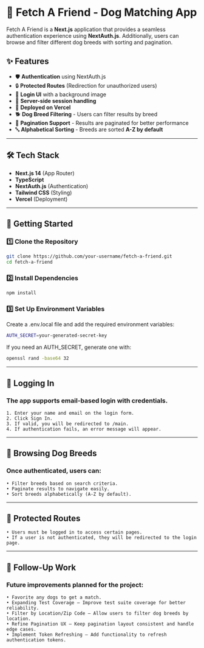 # 🐶 Fetch A Friend - Dog Matching App

Fetch A Friend is a **Next.js** application that provides a seamless authentication experience using **NextAuth.js**. Additionally, users can browse and filter different dog breeds with sorting and pagination.

## ✨ Features
- 🛡 **Authentication** using NextAuth.js
- 🔒 **Protected Routes** (Redirection for unauthorized users)
- 🎨 **Login UI** with a background image
- 📄 **Server-side session handling**
- 🚀 **Deployed on Vercel**
- 🐕 **Dog Breed Filtering** - Users can filter results by breed
- 📑 **Pagination Support** - Results are paginated for better performance
- 🔤 **Alphabetical Sorting** - Breeds are sorted **A-Z by default**

---

## 🛠️ Tech Stack
- **Next.js 14** (App Router)
- **TypeScript**
- **NextAuth.js** (Authentication)
- **Tailwind CSS** (Styling)
- **Vercel** (Deployment)

---

## 🚀 Getting Started

### 1️⃣ Clone the Repository
```sh
git clone https://github.com/your-username/fetch-a-friend.git
cd fetch-a-friend
```

### 2️⃣ Install Dependencies
```sh
npm install
```

### 3️⃣ Set Up Environment Variables
Create a .env.local file and add the required environment variables:
```sh
AUTH_SECRET=your-generated-secret-key
```

If you need an AUTH_SECRET, generate one with:
```sh
openssl rand -base64 32
```

---

## 🔑 Logging In

### The app supports email-based login with credentials.
```
1. Enter your name and email on the login form.
2. Click Sign In.
3. If valid, you will be redirected to /main.
4. If authentication fails, an error message will appear.
```

---

## 🐶 Browsing Dog Breeds

### Once authenticated, users can:
```
• Filter breeds based on search criteria.
• Paginate results to navigate easily.
• Sort breeds alphabetically (A-Z by default).
```

---

## 🔐 Protected Routes
```
• Users must be logged in to access certain pages.
• If a user is not authenticated, they will be redirected to the login page.
```

---

## 🔄 Follow-Up Work

### Future improvements planned for the project:
```
• Favorite any dogs to get a match.
• Expanding Test Coverage – Improve test suite coverage for better reliability.
• Filter by Location/Zip Code – Allow users to filter dog breeds by location.
• Refine Pagination UX – Keep pagination layout consistent and handle edge cases.
• Implement Token Refreshing – Add functionality to refresh authentication tokens.

```
